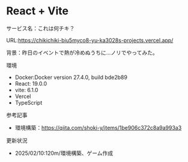 # React + Vite

サービス名：これは何チキ？

URL:https://chikichiki-biu5myco8-yu-ka3028s-projects.vercel.app/

背景：昨日のイベントで熱が冷めぬうちに...ノリでやってみた。

環境
- Docker:Docker version 27.4.0, build bde2b89
- React: 19.0.0
- vite: 6.1.0
- Vercel
- TypeScript

参考記事
- 環境構築：https://qiita.com/shoki-y/items/1be906c372c8a9a993a3

更新状況
- 2025/02/10:120m/環境構築、ゲーム作成